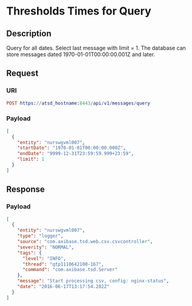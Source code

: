 # Thresholds Times for Query

## Description

Query for all dates. Select last message with limit = 1. The database can store messages dated 1970-01-01T00:00:00.001Z and later.

## Request

### URI
```elm
POST https://atsd_hostname:8443/api/v1/messages/query
```
### Payload

```json
[
  {
    "entity": "nurswgvml007",
    "startDate": "1970-01-01T00:00:00.000Z",
    "endDate": "9999-12-31T23:59:59.999+23:59",
	"limit": 1
  }
]
```

## Response

### Payload
```json
[
  {
    "entity": "nurswgvml007",
    "type": "logger",
    "source": "com.axibase.tsd.web.csv.csvcontroller",
    "severity": "NORMAL",
    "tags": {
      "level": "INFO",
      "thread": "qtp1110642100-167",
      "command": "com.axibase.tsd.Server"
    },
    "message": "Start processing csv, config: nginx-status",
    "date": "2016-06-17T13:17:54.282Z"
  }
]
```
